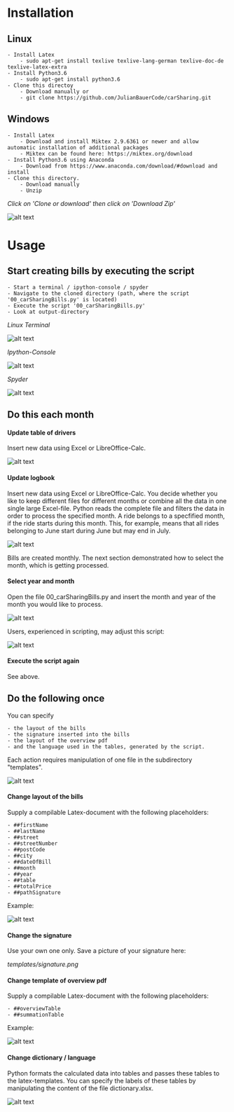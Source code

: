 # Installation
## Linux
    - Install Latex 
        - sudo apt-get install texlive texlive-lang-german texlive-doc-de texlive-latex-extra
    - Install Python3.6
        - sudo apt-get install python3.6
    - Clone this directoy
        - Download manually or
        - git clone https://github.com/JulianBauerCode/carSharing.git

## Windows
    - Install Latex
        - Download and install Miktex 2.9.6361 or newer and allow automatic installation of additional packages
        - Miktex can be found here: https://miktex.org/download
    - Install Python3.6 using Anaconda
        - Download from https://www.anaconda.com/download/#download and install
    - Clone this directory.
        - Download manually
        - Unzip

*Click on 'Clone or download' then click on 'Download Zip'*

![alt text](https://raw.githubusercontent.com/JulianBauerCode/pictures/master/carSharing/download.png)

# Usage

## Start creating bills by executing the script
    - Start a terminal / ipython-console / spyder
    - Navigate to the cloned directory (path, where the script '00_carSharingBills.py' is located)
    - Execute the script '00_carSharingBills.py'
    - Look at output-directory

*Linux Terminal*

![alt text](https://raw.githubusercontent.com/JulianBauerCode/pictures/master/carSharing/start.png)

*Ipython-Console*

![alt text](https://raw.githubusercontent.com/JulianBauerCode/pictures/master/carSharing/complete.png)

*Spyder*

![alt text](https://raw.githubusercontent.com/JulianBauerCode/pictures/master/carSharing/spyder.png)

## Do this each month

#### Update table of drivers
Insert new data using Excel or LibreOffice-Calc.

![alt text](https://raw.githubusercontent.com/JulianBauerCode/pictures/master/carSharing/tableOfDrivers.png)

#### Update logbook
Insert new data using Excel or LibreOffice-Calc.
You decide whether you like to keep different files for different months or combine all the data in one single large Excel-file.
Python reads the complete file and filters the data in order to process the specified month.
A ride belongs to a specfified month, if the ride starts during this month.
This, for example,  means that all rides belonging to June start during June but may end in July.

![alt text](https://raw.githubusercontent.com/JulianBauerCode/pictures/master/carSharing/logbook.png)

Bills are created monthly.
The next section demonstrated how to select the month, which is getting processed.

#### Select year and month
Open the file 00_carSharingBills.py and insert the month and year of the month you would like to process.

![alt text](https://raw.githubusercontent.com/JulianBauerCode/pictures/master/carSharing/changeMonth.png)

Users, experienced in scripting, may adjust this script:

![alt text](https://raw.githubusercontent.com/JulianBauerCode/pictures/master/carSharing/advanced.png)

#### Execute the script again

See above.

## Do the following once

You can specify

    - the layout of the bills
    - the signature inserted into the bills
    - the layout of the overview pdf
    - and the language used in the tables, generated by the script.

Each action requires manipulation of one file in the subdirectory "templates".

![alt text](https://raw.githubusercontent.com/JulianBauerCode/pictures/master/carSharing/structure.png)


#### Change layout of the bills

Supply a compilable Latex-document with the following placeholders:

    - ##firstName
    - ##lastName
    - ##street
    - ##streetNumber
    - ##postCode
    - ##city
    - ##dateOfBill
    - ##month
    - ##year
    - ##table
    - ##totalPrice
    - ##pathSignature

Example:

![alt text](https://raw.githubusercontent.com/JulianBauerCode/pictures/master/carSharing/exampleSingleUser.png)

#### Change the signature

Use your own one only.
Save a picture of your signature here:

*templates/signature.png*

#### Change template of overview pdf

Supply a compilable Latex-document with the following placeholders:

    - ##overviewTable
    - ##summationTable

Example:

![alt text](https://raw.githubusercontent.com/JulianBauerCode/pictures/master/carSharing/exampleOverview.png)

#### Change dictionary / language

Python formats the calculated data into tables and passes these tables to the latex-templates.
You can specify the labels of these tables by manipulating the content of the file dictionary.xlsx.

![alt text](https://raw.githubusercontent.com/JulianBauerCode/pictures/master/carSharing/dictionary.png)


















<!--
# Create an environment:
#conda create --name car6 python=3.6
# Active the environment:
source activate template
# Create requirements.txt:
conda list --explicit > requirements.txt
# Create environment from requirements.txt:
#conda env create template2 --file requirements.txt
-->
